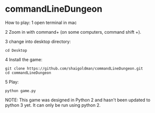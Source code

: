 # commandLineDungeon

How to play:
1 open terminal in mac

2 Zoom in with command+ (on some computers, command shift +).

3 change into desktop directory:

	cd Desktop

4 Install the game:

	git clone https://github.com/shaigoldman/commandLineDungeon.git
	cd commandLineDungeon

5 Play:

	python game.py


NOTE: This game was designed in Python 2 and hasn't been updated to python 3 yet. It can only be run using python 2.
